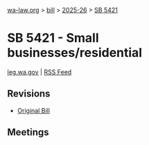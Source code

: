 [wa-law.org](/) > [bill](/bill/) > [2025-26](/bill/2025-26/) > [SB 5421](/bill/2025-26/sb/5421/)

# SB 5421 - Small businesses/residential
[leg.wa.gov](https://app.leg.wa.gov/billsummary?BillNumber=5421&Year=2025&Initiative=false) | [RSS Feed](./rss.xml)

## Revisions
* [Original Bill](1/)

## Meetings